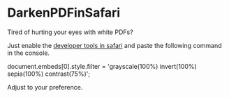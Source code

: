 # DarkenPDFinSafari
Tired of hurting your eyes with white PDFs?

Just enable the [developer tools in safari](https://support.apple.com/en-az/guide/safari/sfri20948/mac) and paste the following command in the console.

document.embeds[0].style.filter = 'grayscale(100%) invert(100%) sepia(100%) contrast(75%)';

Adjust to your preference.
